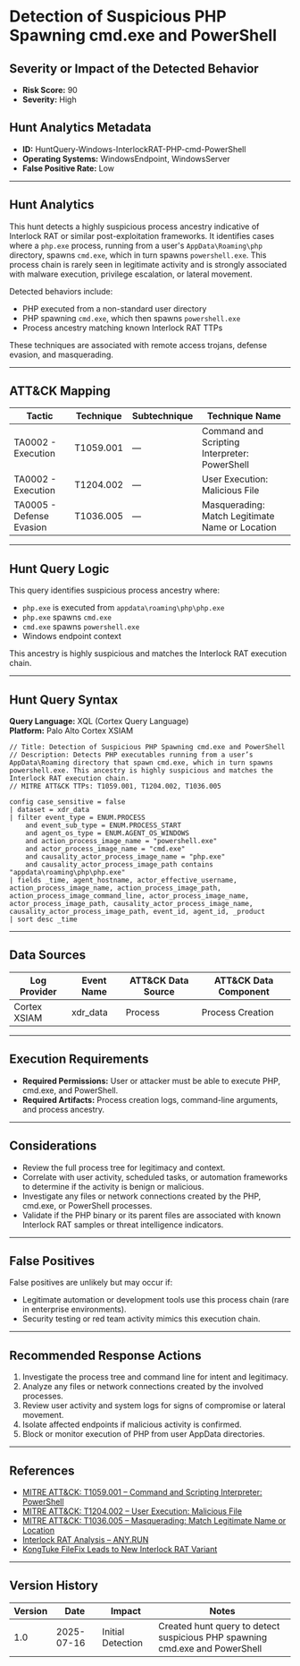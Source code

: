 # Detection of Suspicious PHP Spawning cmd.exe and PowerShell

## Severity or Impact of the Detected Behavior
- **Risk Score:** 90
- **Severity:** High

## Hunt Analytics Metadata

- **ID:** HuntQuery-Windows-InterlockRAT-PHP-cmd-PowerShell
- **Operating Systems:** WindowsEndpoint, WindowsServer
- **False Positive Rate:** Low

---

## Hunt Analytics

This hunt detects a highly suspicious process ancestry indicative of Interlock RAT or similar post-exploitation frameworks. It identifies cases where a `php.exe` process, running from a user's `AppData\Roaming\php` directory, spawns `cmd.exe`, which in turn spawns `powershell.exe`. This process chain is rarely seen in legitimate activity and is strongly associated with malware execution, privilege escalation, or lateral movement.

Detected behaviors include:

- PHP executed from a non-standard user directory
- PHP spawning `cmd.exe`, which then spawns `powershell.exe`
- Process ancestry matching known Interlock RAT TTPs

These techniques are associated with remote access trojans, defense evasion, and masquerading.

---

## ATT&CK Mapping

| Tactic                        | Technique   | Subtechnique | Technique Name                                 |
|------------------------------|-------------|--------------|-----------------------------------------------|
| TA0002 - Execution           | T1059.001   | —            | Command and Scripting Interpreter: PowerShell |
| TA0002 - Execution           | T1204.002   | —            | User Execution: Malicious File                |
| TA0005 - Defense Evasion     | T1036.005   | —            | Masquerading: Match Legitimate Name or Location |

---

## Hunt Query Logic

This query identifies suspicious process ancestry where:

- `php.exe` is executed from `appdata\roaming\php\php.exe`
- `php.exe` spawns `cmd.exe`
- `cmd.exe` spawns `powershell.exe`
- Windows endpoint context

This ancestry is highly suspicious and matches the Interlock RAT execution chain.

---

## Hunt Query Syntax

**Query Language:** XQL (Cortex Query Language)  
**Platform:** Palo Alto Cortex XSIAM

```xql
// Title: Detection of Suspicious PHP Spawning cmd.exe and PowerShell
// Description: Detects PHP executables running from a user’s AppData\Roaming directory that spawn cmd.exe, which in turn spawns powershell.exe. This ancestry is highly suspicious and matches the Interlock RAT execution chain.
// MITRE ATT&CK TTPs: T1059.001, T1204.002, T1036.005

config case_sensitive = false 
| dataset = xdr_data 
| filter event_type = ENUM.PROCESS 
    and event_sub_type = ENUM.PROCESS_START 
    and agent_os_type = ENUM.AGENT_OS_WINDOWS 
    and action_process_image_name = "powershell.exe" 
    and actor_process_image_name = "cmd.exe" 
    and causality_actor_process_image_name = "php.exe" 
    and causality_actor_process_image_path contains "appdata\roaming\php\php.exe" 
| fields _time, agent_hostname, actor_effective_username, action_process_image_name, action_process_image_path, action_process_image_command_line, actor_process_image_name, actor_process_image_path, causality_actor_process_image_name, causality_actor_process_image_path, event_id, agent_id, _product 
| sort desc _time 
```

---

## Data Sources

| Log Provider   | Event Name       | ATT&CK Data Source  | ATT&CK Data Component  |
|----------------|------------------|---------------------|------------------------|
| Cortex XSIAM   | xdr_data         | Process             | Process Creation       |

---

## Execution Requirements

- **Required Permissions:** User or attacker must be able to execute PHP, cmd.exe, and PowerShell.
- **Required Artifacts:** Process creation logs, command-line arguments, and process ancestry.

---

## Considerations

- Review the full process tree for legitimacy and context.
- Correlate with user activity, scheduled tasks, or automation frameworks to determine if the activity is benign or malicious.
- Investigate any files or network connections created by the PHP, cmd.exe, or PowerShell processes.
- Validate if the PHP binary or its parent files are associated with known Interlock RAT samples or threat intelligence indicators.

---

## False Positives

False positives are unlikely but may occur if:

- Legitimate automation or development tools use this process chain (rare in enterprise environments).
- Security testing or red team activity mimics this execution chain.

---

## Recommended Response Actions

1. Investigate the process tree and command line for intent and legitimacy.
2. Analyze any files or network connections created by the involved processes.
3. Review user activity and system logs for signs of compromise or lateral movement.
4. Isolate affected endpoints if malicious activity is confirmed.
5. Block or monitor execution of PHP from user AppData directories.

---

## References

- [MITRE ATT&CK: T1059.001 – Command and Scripting Interpreter: PowerShell](https://attack.mitre.org/techniques/T1059/001/)
- [MITRE ATT&CK: T1204.002 – User Execution: Malicious File](https://attack.mitre.org/techniques/T1204/002/)
- [MITRE ATT&CK: T1036.005 – Masquerading: Match Legitimate Name or Location](https://attack.mitre.org/techniques/T1036/005/)
- [Interlock RAT Analysis – ANY.RUN](https://any.run/malware-trends/interlock)
- [KongTuke FileFix Leads to New Interlock RAT Variant](https://thedfirreport.com/2025/07/14/kongtuke-filefix-leads-to-new-interlock-rat-variant/)

---

## Version History

| Version | Date       | Impact            | Notes                                                                                      |
|---------|------------|-------------------|--------------------------------------------------------------------------------------------|
| 1.0     | 2025-07-16 | Initial Detection | Created hunt query to detect suspicious PHP spawning cmd.exe and PowerShell                 |
